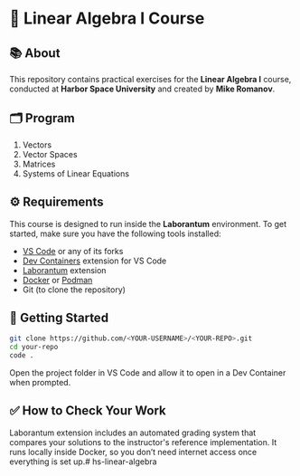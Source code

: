 # 🧠 Linear Algebra I Course

## 📚 About

This repository contains practical exercises for the **Linear Algebra I** course, conducted at **Harbor Space University** and created by **Mike Romanov**.

## 🗂️ Program

1. Vectors
2. Vector Spaces
3. Matrices
4. Systems of Linear Equations 

## ⚙️ Requirements

This course is designed to run inside the **Laborantum** environment. To get started, make sure you have the following tools installed:

- [VS Code](https://code.visualstudio.com/) or any of its forks  
- [Dev Containers](https://marketplace.visualstudio.com/items?itemName=ms-vscode-remote.remote-containers) extension for VS Code  
- [Laborantum](https://marketplace.visualstudio.com/items?itemName=Laborantum.laborantum) extension  
- [Docker](https://www.docker.com/) or [Podman](https://podman.io/)  
- Git (to clone the repository)  

## 🚀 Getting Started

```bash
git clone https://github.com/<YOUR-USERNAME>/<YOUR-REPO>.git
cd your-repo
code .
```

Open the project folder in VS Code and allow it to open in a Dev Container when prompted.

## ✅ How to Check Your Work

Laborantum extension includes an automated grading system that compares your solutions to the instructor's reference implementation. It runs locally inside Docker, so you don’t need internet access once everything is set up.# hs-linear-algebra

